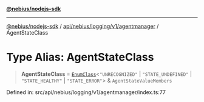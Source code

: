 [**@nebius/nodejs-sdk**](../../../../../../README.md)

***

[@nebius/nodejs-sdk](../../../../../../README.md) / [api/nebius/logging/v1/agentmanager](../README.md) / AgentStateClass

# Type Alias: AgentStateClass

> **AgentStateClass** = [`EnumClass`](../../../../../../runtime/protos/enum/type-aliases/EnumClass.md)\<`"UNRECOGNIZED"` \| `"STATE_UNDEFINED"` \| `"STATE_HEALTHY"` \| `"STATE_ERROR"`\> & `AgentStateValueMembers`

Defined in: src/api/nebius/logging/v1/agentmanager/index.ts:77
